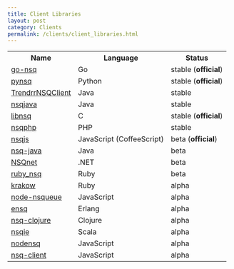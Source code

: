 ```yaml
--- 
title: Client Libraries
layout: post
category: Clients
permalink: /clients/client_libraries.html
---
```


<table class="table table-bordered">
  <tr>
    <th>Name</th>
    <th>Language</th>
    <th>Status</th>
  </tr>
  <tr class="success">
    <td><a href="https://github.com/bitly/go-nsq">go-nsq</a></td>
    <td>Go</td>
    <td>stable (<strong>official</strong>)</td>
  </tr>
  <tr class="success">
    <td><a href="https://github.com/bitly/pynsq">pynsq</a></td>
    <td>Python</td>
    <td>stable (<strong>official</strong>)</td>
  </tr>
  <tr class="success">
    <td><a href="https://github.com/dustismo/TrendrrNSQClient">TrendrrNSQClient</a></td>
    <td>Java</td>
    <td>stable</td>
  </tr>
  <tr class="success">
    <td><a href="https://github.com/domwong/nsqjava">nsqjava</a></td>
    <td>Java</td>
    <td>stable</td>
  </tr>
  <tr class="success">
    <td><a href="https://github.com/mreiferson/libnsq">libnsq</a></td>
    <td>C</td>
    <td>stable (<strong>official</strong>)</td>
  </tr>
  <tr class="success">
    <td><a href="https://github.com/davegardnerisme/nsqphp">nsqphp</a></td>
    <td>PHP</td>
    <td>stable</td>
  </tr>
  <tr class="info">
    <td><a href="https://github.com/dudleycarr/nsqjs">nsqjs</a></td>
    <td>JavaScript (CoffeeScript)</td>
    <td>beta (<strong>official</strong>)</td>
  </tr>
  <tr class="info">
    <td><a href="https://github.com/bitly/nsq-java">nsq-java</a></td>
    <td>Java</td>
    <td>beta</td>
  </tr>
  <tr class="info">
    <td><a href="https://github.com/ClothesHorse/NSQnet">NSQnet</a></td>
    <td>.NET</td>
    <td>beta</td>
  </tr>
  <tr class="info">
    <td><a href="https://github.com/ClarityServices/ruby_nsq">ruby_nsq</a></td>
    <td>Ruby</td>
    <td>beta</td>
  </tr>
  <tr class="warning">
    <td><a href="https://github.com/chrisroberts/krakow">krakow</a></td>
    <td>Ruby</td>
    <td>alpha</td>
  </tr>
  <tr class="warning">
    <td><a href="https://github.com/brianc/node-nsqueue">node-nsqueue</a></td>
    <td>JavaScript</td>
    <td>alpha</td>
  </tr>
  <tr class="warning">
    <td><a href="https://github.com/project-fifo/ensq">ensq</a></td>
    <td>Erlang</td>
    <td>alpha</td>
  </tr>
  <tr class="warning">
    <td><a href="https://github.com/thieman/nsq-clojure">nsq-clojure</a></td>
    <td>Clojure</td>
    <td>alpha</td>
  </tr>
  <tr class="warning">
    <td><a href="https://github.com/anvie/nsqie">nsqie</a></td>
    <td>Scala</td>
    <td>alpha</td>
  </tr>
  <tr class="warning">
    <td><a href="https://github.com/phillro/nodensq">nodensq</a></td>
    <td>JavaScript</td>
    <td>alpha</td>
  </tr>
  <tr class="warning">
    <td><a href="https://github.com/jmanero/nsq-client">nsq-client</a></td>
    <td>JavaScript</td>
    <td>alpha</td>
  </tr>
</table>
